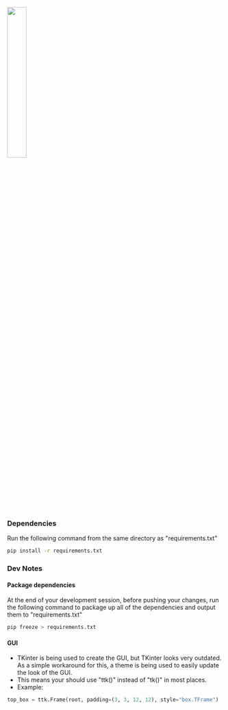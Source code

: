 
<!-- Banner GIF -->
<img src="media\Drone_Banner.gif" width=30% />


### Dependencies 
Run the following command from the same directory as "requirements.txt"
```bash
pip install -r requirements.txt
```

### Dev Notes

#### Package dependencies
At the end of your development session, before pushing your changes, run the following command to package up all of the dependencies and output them to "requirements.txt"
```bash
pip freeze > requirements.txt
```

#### GUI
* TKinter is being used to create the GUI, but TKinter looks very outdated. As a simple workaround for this, a theme is being used to easily update the look of the GUI. 
* This means your should use "ttk()" instead of "tk()" in most places.
* Example: 
```py
top_box = ttk.Frame(root, padding=(3, 3, 12, 12), style="box.TFrame")
```